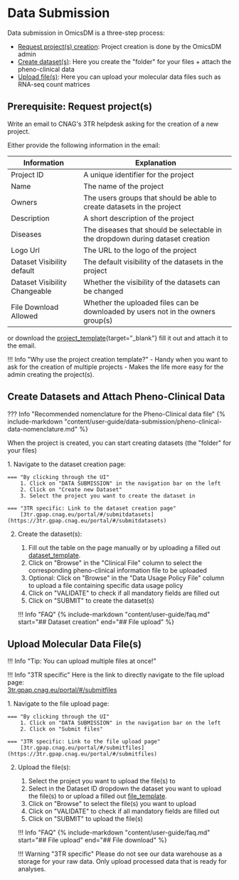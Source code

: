 # Data Submission

Data submission in OmicsDM is a three-step process:

- [Request project(s) creation](#prerequisite-request-projects): Project creation is done by the OmicsDM admin
- [Create dataset(s)](#step-2-create-datasets): Here you create the "folder" for your files + attach the pheno-clinical data
- [Upload file(s)](#step-3-upload-files): Here you can upload your molecular data files such as RNA-seq count matrices

## Prerequisite: Request project(s) 

Write an email to CNAG's 3TR helpdesk asking for the creation of a new project.

Either provide the following information in the email:

| Information | Explanation |
| --- | --- |
| Project ID | A unique identifier for the project |
| Name | The name of the project |
| Owners | The users groups that should be able to create datasets in the project |
| Description | A short description of the project |
| Diseases | The diseases that should be selectable in the dropdown during dataset creation |
| Logo Url | The URL to the logo of the project |
| Dataset Visibility default | The default visibility of the datasets in the project |
| Dataset Visibility Changeable | Whether the visibility of the datasets can be changed |
| File Download Allowed | Whether the uploaded files can be downloaded by users not in the owners group(s)|

or download the [project_template](https://github.com/CNAG-Biomedical-Informatics/omicsdm-documentation/blob/main/omicsdm_templates/project_template.tsv){target="_blank"} 
fill it out and attach it to the email.

!!! Info "Why use the project creation template?" 
    - Handy when you want to ask for the creation of multiple projects
    - Makes the life more easy for the admin creating the project(s).

## Create Datasets and Attach Pheno-Clinical Data

??? Info "Recommended nomenclature for the Pheno-Clinical data file"
    {% include-markdown "content/user-guide/data-submission/pheno-clinical-data-nomenclature.md" %}
    
When the project is created, you can start creating datasets (the "folder" for your files)

<div class="grid" markdown>
1. Navigate to the dataset creation page:

    === "By clicking through the UI"
        1. Click on "DATA SUBMISSION" in the navigation bar on the left
        2. Click on "Create new Dataset"
        3. Select the project you want to create the dataset in

    === "3TR specific: Link to the dataset creation page"
        [3tr.gpap.cnag.eu/portal/#/submitdatasets](https://3tr.gpap.cnag.eu/portal/#/submitdatasets)
        
2. Create the dataset(s):
    1. Fill out the table on the page manually 
    or by uploading a filled out 
    [dataset_template](
        https://github.com/CNAG-Biomedical-Informatics/omicsdm-documentation/blob/main/omicsdm_templates/project_template.tsv
     "Tip: Handy when you want to create multiple datasets").
    2. Click on "Browse" in the "Clinical File" column to select the corresponding pheno-clinical information file to be uploaded
    3. Optional: Click on "Browse" in the "Data Usage Policy File" column to upload a file containing specific data usage policy
    4. Click on "VALIDATE" to check if all mandatory fields are filled out
    5. Click on "SUBMIT" to create the dataset(s)

    !!! Info "FAQ"
        {% include-markdown "content/user-guide/faq.md" start="## Dataset creation" end="## File upload" %}
</div>

## Upload Molecular Data File(s)
!!! Info "Tip: You can upload multiple files at once!"

!!! Info "3TR specific"
    Here is the link to directly navigate to the file upload page:  
    [3tr.gpap.cnag.eu/portal/#/submitfiles](https://3tr.gpap.cnag.eu/portal/#/submitfiles)

<div class="grid" markdown>
1. Navigate to the file upload page:

    === "By clicking through the UI"
        1. Click on "DATA SUBMISSION" in the navigation bar on the left
        2. Click on "Submit files"

    === "3TR specific: Link to the file upload page"
        [3tr.gpap.cnag.eu/portal/#/submitfiles](https://3tr.gpap.cnag.eu/portal/#/submitfiles)
    
2. Upload the file(s):
    1. Select the project you want to upload the file(s) to
    2. Select in the Dataset ID dropdown the dataset 
    you want to upload the file(s) to or upload a filled out 
    [file_template](
        https://github.com/CNAG-Biomedical-Informatics/omicsdm-documentation/blob/main/omicsdm_templates/file_template.tsv
     "Tip: Handy when you want to upload multiple files to different datasets").
    3. Click on "Browse" to select the file(s) you want to upload
    4. Click on "VALIDATE" to check if all mandatory fields are filled out
    5. Click on "SUBMIT" to upload the file(s)

    !!! Info "FAQ"
        {% include-markdown "content/user-guide/faq.md" start="## File upload" end="## File download" %}

    !!! Warning "3TR specific"
        Please do not see our data warehouse as a storage for your raw data.
        Only upload processed data that is ready for analyses.
</div>